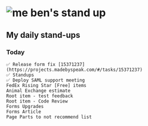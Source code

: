 # ![me](https://avatars2.githubusercontent.com/u/5232044?s=50&v=4) ben's stand up

## My daily stand-ups

### Today

    ✅ Release form fix [15371237](https://projects.madebyspeak.com/#/tasks/15371237)
    ✅ Standups
    ✅ Deploy SAML support meeting
    FedEx Rising Star [Free] items
    Animal Exchange estimate
    Root item - test feedback
    Root item - Code Review
    Forms Upgrades
    Forms Article
    Page Parts to not recommend list 
    
